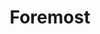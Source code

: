 ---
title: "Foremost"
description: "Digital forensics tool for file carving and data recovery that can extract files from disk images based on headers, footers, and internal data structures."
platforms: ["linux", "cli"]
categories: ["Disk Forensics", "Forensics", "Stego"]
tags: ["file-carving", "data-recovery", "forensic-analysis", "file-extraction", "disk-analysis"]
url: "http://foremost.sourceforge.net/"
documentation: "http://foremost.sourceforge.net/foremost.1.html"
---